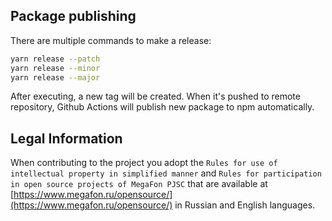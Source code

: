 ## Package publishing

There are multiple commands to make a release:

```bash
yarn release --patch
yarn release --minor
yarn release --major
```

After executing, a new tag will be created. When it's pushed to remote repository,
Github Actions will publish new package to npm automatically.

## Legal Information

When contributing to the project you adopt the `Rules for use of intellectual property in simplified manner` and `Rules for participation in open source projects of MegaFon PJSC` that are available at [https://www.megafon.ru/opensource/](https://www.megafon.ru/opensource/) in Russian and English languages.
